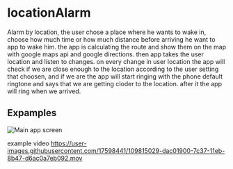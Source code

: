 # locationAlarm

Alarm by location,
the user chose a place where he wants to wake in, choose how much time or how much distance before arriving he want to app to wake him.
the app is calculating the route and show them on the map with google maps api and google directions.
then app takes the user location and listen to changes.
on every change in user location the app will check if we are close enough to the location according to the user setting that choosen,
and if we are the app will start ringing with the phone default ringtone and says that we are getting cloder to the location.
after it the app will ring when we arrived.

## Expamples
![Main app screen](https://user-images.githubusercontent.com/17598441/109814975-c7ad4900-7c37-11eb-82dd-844c023c5827.png)

example video
https://user-images.githubusercontent.com/17598441/109815029-dac01900-7c37-11eb-8b47-d6ac0a7eb092.mov




